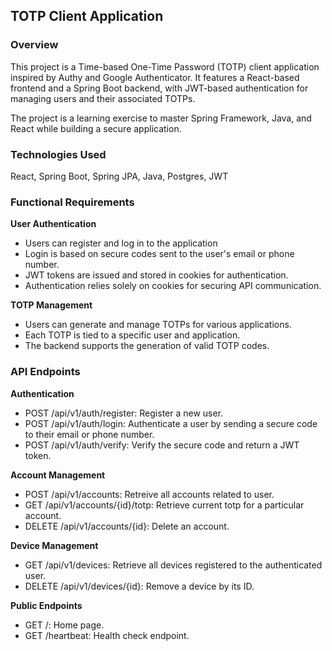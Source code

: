 ## TOTP Client Application

### Overview

This project is a Time-based One-Time Password (TOTP) client application inspired by Authy and Google Authenticator. It features a React-based frontend and a Spring Boot backend, with JWT-based authentication for managing users and their associated TOTPs.

The project is a learning exercise to master Spring Framework, Java, and React while building a secure application.

### Technologies Used

React, Spring Boot, Spring JPA, Java, Postgres, JWT

### Functional Requirements

**User Authentication**
- Users can register and log in to the application
- Login is based on secure codes sent to the user's email or phone number. 
- JWT tokens are issued and stored in cookies for authentication. 
- Authentication relies solely on cookies for securing API communication.

**TOTP Management**
- Users can generate and manage TOTPs for various applications. 
- Each TOTP is tied to a specific user and application. 
- The backend supports the generation of valid TOTP codes.

### API Endpoints

**Authentication**
- POST /api/v1/auth/register: Register a new user. 
- POST /api/v1/auth/login: Authenticate a user by sending a secure code to their email or phone number. 
- POST /api/v1/auth/verify: Verify the secure code and return a JWT token.

**Account Management**
- POST /api/v1/accounts: Retreive all accounts related to user.
- GET /api/v1/accounts/{id}/totp: Retrieve current totp for a particular account. 
- DELETE /api/v1/accounts/{id}: Delete an account.

**Device Management** 
- GET /api/v1/devices: Retrieve all devices registered to the authenticated user. 
- DELETE /api/v1/devices/{id}: Remove a device by its ID.

**Public Endpoints**
- GET /: Home page.
- GET /heartbeat: Health check endpoint.